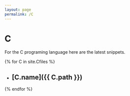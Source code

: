```yaml
---
layout: page
permalink: /C
---
```


# C

For the C programing language here are the latest snippets.


{% for C in site.Cfiles %}
  - ## [C.name]({{ C.path }})
{% endfor %}
